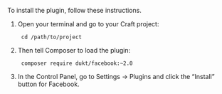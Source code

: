 To install the plugin, follow these instructions.

1. Open your terminal and go to your Craft project:

        cd /path/to/project

2. Then tell Composer to load the plugin:

        composer require dukt/facebook:~2.0

3. In the Control Panel, go to Settings → Plugins and click the “Install” button for Facebook.